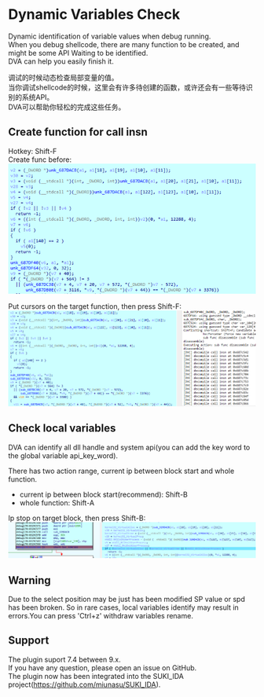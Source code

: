 # Dynamic Variables Check
 
Dynamic identification of variable values when debug running.   
When you debug shellcode, there are many function to be created, and might be some API Waiting to be identified.  
DVA can help you easily finish it.  
  
调试的时候动态检查局部变量的值。  
当你调试shellcode的时候，这里会有许多待创建的函数，或许还会有一些等待识别的系统API。  
DVA可以帮助你轻松的完成这些任务。  

## Create function for call insn
Hotkey: Shift-F  
Create func before:  
![](./picture/create_func_before.png)  

Put cursors on the target function, then press Shift-F:  
![](./picture/create_func_after.png)  

## Check local variables
DVA can identify all dll handle and system api(you can add the key word to the global variable api_key_word).  

There has two action range, current ip between block start and whole function.  
* current ip between block start(recommend): Shift-B  
* whole function: Shift-A  
  
Ip stop on target block, then press Shift-B:  
![](./picture/Identifying_variables.png)


## Warning
Due to the select position may be just has been modified SP value or spd has been broken. So in rare cases, local variables identify may result in errors.You can press 'Ctrl+z' withdraw variables rename.  

## Support
The plugin suport 7.4 between 9.x.  
If you have any question, please open an issue on GitHub.  
The plugin now has been integrated into the SUKI_IDA project(https://github.com/miunasu/SUKI_IDA).  
